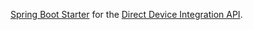 [Spring Boot Starter](http://docs.spring.io/spring-boot/docs/current/reference/htmlsingle/#using-boot-starter) for
the [Direct Device Integration API](https://www.eclipse.org/hawkbit/documentation/interfaces/ddi-api.html).